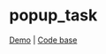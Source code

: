 # popup_task
[Demo](https://okkkko.github.io/popup_task/) |
[Code base](https://github.com/okkkko/popup_task/tree/master)
